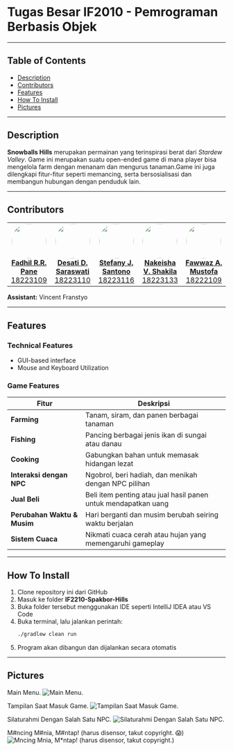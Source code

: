 # Tugas Besar IF2010 - Pemrograman Berbasis Objek
---

## Table of Contents
- [Description](#description)
- [Contributors](#contributors)
- [Features](#features)
- [How To Install](#how-to-install)
- [Pictures](#pictures)

---

## Description

**Snowballs Hills** merupakan permainan yang terinspirasi berat dari *Stardew Valley*. Game ini merupakan suatu open-ended game di mana player bisa mengelola farm dengan menanam dan mengurus tanaman.Game ini juga dilengkapi fitur-fitur seperti memancing, serta bersosialisasi dan membangun hubungan dengan penduduk lain.

---

## Contributors

<table>
  <tr>
    <td align="center">
      <a href="https://github.com/Belligool">
        <img src="https://github.com/Belligool.png" width="80" style="border-radius: 50%"><br/>
        <strong>Fadhil R.R. Pane</strong><br/>
        18223109
      </a>
    </td>
    <td align="center">
      <a href="https://github.com/desatidinda">
        <img src="https://github.com/desatidinda.png" width="80" style="border-radius: 50%"><br/>
        <strong>Desati D. Saraswati</strong><br/>
        18223110
      </a>
    </td>
    <td align="center">
      <a href="https://github.com/StefanyJosefina">
        <img src="https://github.com/StefanyJosefina.png" width="80" style="border-radius: 50%"><br/>
        <strong>Stefany J. Santono</strong><br/>
        18223116
      </a>
    </td>
    <td align="center">
      <a href="https://github.com/NakeishaValya">
        <img src="https://github.com/NakeishaValya.png" width="80" style="border-radius: 50%"><br/>
        <strong>Nakeisha V. Shakila</strong><br/>
        18223133
      </a>
    </td>
    <td align="center">
      <a href="https://github.com/fawwazay11">
        <img src="https://github.com/fawwazay11.png" width="80" style="border-radius: 50%"><br/>
        <strong>Fawwaz A. Mustofa</strong><br/>
        18222109
      </a>
    </td>
  </tr>
</table>

<p><strong>Assistant:</strong> Vincent Franstyo</p>

---

## Features

### Technical Features
- GUI-based interface
- Mouse and Keyboard Utilization

### Game Features

| Fitur                | Deskripsi                                                                 |
|----------------------|---------------------------------------------------------------------------|
| **Farming**          | Tanam, siram, dan panen berbagai tanaman                                  |
| **Fishing**          | Pancing berbagai jenis ikan di sungai atau danau                          |
| **Cooking**          | Gabungkan bahan untuk memasak hidangan lezat                              |
| **Interaksi dengan NPC** | Ngobrol, beri hadiah, dan menikah dengan NPC pilihan                   |
| **Jual Beli**        | Beli item penting atau jual hasil panen untuk mendapatkan uang            |
| **Perubahan Waktu & Musim** | Hari berganti dan musim berubah seiring waktu berjalan             |
| **Sistem Cuaca**     | Nikmati cuaca cerah atau hujan yang memengaruhi gameplay                  |

---

## How To Install

1. Clone repository ini dari GitHub  
2. Masuk ke folder **IF2210-Spakbor-Hills**  
3. Buka folder tersebut menggunakan IDE seperti IntelliJ IDEA atau VS Code  
4. Buka terminal, lalu jalankan perintah:  
   ```bash
   ./gradlew clean run
5. Program akan dibangun dan dijalankan secara otomatis

---

## Pictures
Main Menu.
![Main Menu.](https://github.com/user-attachments/assets/782ce648-25b9-4aa7-a62e-21e579b9c76b)

Tampilan Saat Masuk Game.
![Tampilan Saat Masuk Game.](https://github.com/user-attachments/assets/665a2054-92ed-4a95-a528-5de71bd6f489)

Silaturahmi Dengan Salah Satu NPC.
![Silaturahmi Dengan Salah Satu NPC.](https://github.com/user-attachments/assets/c24f568f-5ff5-4002-91e7-61af9b0c6ef6)

M#ncing M#nia, M#ntap! (harus disensor, takut copyright. 😱)
![M*ncing M*nia, M*ntap! (harus disensor, takut copyright.)](https://github.com/user-attachments/assets/c5a6fbbb-db07-4ef0-9995-0400845f659a)

